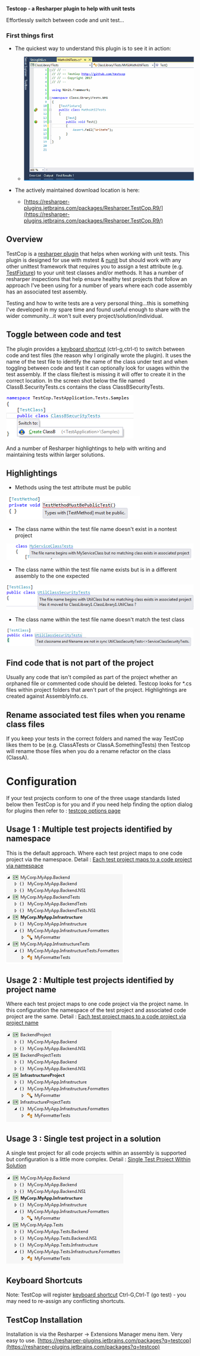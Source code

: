 **Testcop - a Resharper plugin to help with unit tests**

Effortlessly switch between code and unit test...

### First things first
* The quickest way to understand this plugin is to see it in action:
	* ![](../media/TestCop.gif)
	
* The actively maintained download location is here:
	* [https://resharper-plugins.jetbrains.com/packages/Resharper.TestCop.R9/](https://resharper-plugins.jetbrains.com/packages/Resharper.TestCop.R9/)


## Overview
TestCop is a [resharper plugin](http://www.jetbrains.com/resharper/plugins/index.jsp) that helps when working with unit tests. This plugin is designed for use with mstest & [nunit](http://www.nunit.org/) but should work with any other unittest framework that requires you to assign a test attribute (e.g. [TestFixture](https://github.com/nunit/docs/wiki/TestFixture-Attribute)) to your unit test classes and/or methods. It has a number of resharper inspections that help ensure healthy test projects that follow an approach I've been using for a number of years where each code assembly has an associated test assembly.

Testing and how to write tests are a very personal thing...this is something I've developed in my spare time and found useful enough to share with the wider community...it won't suit every project/solution/individual.


## Toggle between code and test
The plugin provides a [keyboard shortcut](keyboard_shortcut.md) (ctrl-g,ctrl-t) to switch between code and test files (the reason why I originally wrote the plugin). It uses the name of the test file to identify the name of the class under test and when toggling between code and test it can optionally look for usages within the test assembly. If the class file/test is missing it will offer to create it in the correct location. In the screen shot below the file named ClassB.SecurityTests.cs contains the class ClassBSecurityTests.

![](images/Home_CreateFilePrompt.png)

And a number of Resharper highlightings to help with writing and maintaining tests within larger solutions.
## Highlightings

* Methods using the test attribute must be public

![](images/Home_TestMethodsMustBePublicHighlight.png)

* The class name within the test file name doesn't exist in a nontest project

![](images/Home_ClassForTestNotFoundHighlight.png)

* The class name within the test file name exists but is in a different assembly to the one expected

![](images/Home_ClassUnderTestNotFoundHighlight.png)

* The class name within the test file name doesn't match the test class

![](images/Home_FilenameAndClassDifferHighlight.png)

## Find code that is not part of the project
Usually any code that isn't compiled as part of the project whether an orphaned file or commented code should be deleted. Testcop looks for *.cs files within project folders that aren't part of the project. Highlightings are created against AssemblyInfo.cs. 

## Rename associated test files when you rename class files
If you keep your tests in the correct folders and named the way TestCop likes them to be (e.g. ClassATests or ClassA.SomethingTests) then Testcop will rename those files when you do a rename refactor on the class (ClassA).

# Configuration
If your test projects conform to one of the three usage standards listed below then TestCop is for you and if you need help finding the option dialog for plugins then refer to : [testcop options page](testcop_options_page.md) 

## Usage 1 : Multiple test projects identified by namespace 
This is the default approach. Where each test project maps to one code project via the namespace. Detail : [Each test project maps to a code project via namespace](Each_test_project_maps_to_a_code_project_via_namespace.md)

![](images/Home_testProjectPerCodeProjectNS.png)

## Usage 2 : Multiple test projects identified by project name
Where each test project maps to one code project via the project name. In this configuration the namespace of the test project and associated code project are the same. Detail : [Each test project maps to a code project via project name](Each_test_project_maps_to_a_code_project_via_project_name.md)

![](images/Home_testProjectPerCodeProjectPrjNaming.png)

## Usage 3 : Single test project in a solution
A single test project for all code projects within an assembly is supported but configuration is a little more complex. Detail : [Single Test Project Within Solution](Single_Test_Project_Within_Solution.md)

![](images/Home_singleTestProject_MyCorp_MyApp.png)

## Keyboard Shortcuts
Note: TestCop will register [keyboard shortcut](keyboard_shortcut.md) Ctrl-G,Ctrl-T (go test) - you may need to re-assign any conflicting shortcuts.

## TestCop Installation 
Installation is via the Resharper -> Extensions Manager menu item. Very easy to use. 
[https://resharper-plugins.jetbrains.com/packages?q=testcop](https://resharper-plugins.jetbrains.com/packages?q=testcop)
